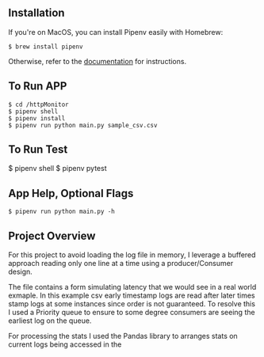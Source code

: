 Installation
------------

If you\'re on MacOS, you can install Pipenv easily with Homebrew:

    $ brew install pipenv


Otherwise, refer to the [documentation](https://docs.pipenv.org/install/) for instructions.


To Run APP
----------

    $ cd /httpMonitor
    $ pipenv shell
    $ pipenv install
    $ pipenv run python main.py sample_csv.csv
 
 To Run Test
 -------------
   $ pipenv shell
   $ pipenv pytest 
   

App Help, Optional Flags
-------------------

    $ pipenv run python main.py -h
    


Project Overview
-----------------
  For this project to avoid loading the log file in memory,
  I leverage a buffered approach reading only one line at a time using a producer/Consumer design.
  
  The file contains a form simulating latency that we would see in a real world exmaple. In this example csv early timestamp logs are read after later times stamp logs at some instances since order is
  not guaranteed. To resolve this I used a Priority queue to ensure to some degree consumers are seeing the earliest log on the queue.
  
  For processing the stats I used the Pandas library to arranges stats on current logs being accessed in the
  
  
   